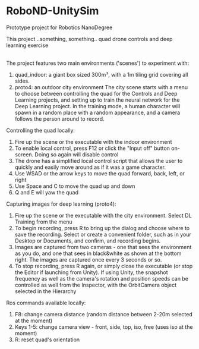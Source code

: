 # RoboND-UnitySim
Prototype project for Robotics NanoDegree

This project ..something, something.. quad drone controls and deep learning exercise

<br>The project features two main environments ('scenes') to experiment with:
1. quad_indoor: a giant box sized 300m³, with a 1m tiling grid covering all sides.
2. proto4: an outdoor city environment
The city scene starts with a menu to choose between controlling the quad for the Controls and Deep Learning projects, and setting up to train the neural network for the Deep Learning project. In the training mode, a human character will spawn in a random place with a random appearance, and a camera follows the person around to record.

Controlling the quad locally:
1. Fire up the scene or the executable with the indoor environment
2. To enable local control, press F12 or click the "Input off" button on-screen. Doing so again will disable control
3. The drone has a simplified local control script that allows the user to quickly and easily move around as if it was a game character.
4. Use WSAD or the arrow keys to move the quad forward, back, left, or right
5. Use Space and C to move the quad up and down
6. Q and E will yaw the quad

Capturing images for deep learning (proto4):
1. Fire up the scene or the executable with the city environment. Select DL Training from the menu
2. To begin recording, press R to bring up the dialog and choose where to save the recording. Select or create a convenient folder, such as in your Desktop or Documents, and confirm, and recording begins.
3. Images are captured from two cameras - one that sees the environment as you do, and one that sees in black&white as shown at the bottom right. The images are captured once every 3 seconds or so.
4. To stop recording, press R again, or simply close the executable (or stop the Editor if launching from Unity). If using Unity, the snapshot frequency as well as the camera's rotation and position speeds can be controlled as well from the Inspector, with the OrbitCamera object selected in the Hierarchy

Ros commands available locally:
1. F8: change camera distance (random distance between 2-20m selected at the moment)
2. Keys 1-5: change camera view - front, side, top, iso, free (uses iso at the moment)
3. R: reset quad's orientation
